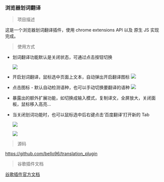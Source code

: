 ### 浏览器划词翻译

> 项目描述

这是一个浏览器划词翻译插件，使用 chrome extensions API 以及 原生 JS 实现完成。

> 使用方式

- 划词翻译功能默认是关闭状态，可通过点击按钮切换

  ![](https://files.mdnice.com/user/3666/237ee31c-ec12-49a5-8bad-830186918198.png)

- 开启划词翻译，鼠标选中页面上文本，自动弹出开启翻译图标
![](https://files.mdnice.com/user/3666/b620e784-fe78-486d-84c5-91916d96244b.png)

- 点击图标 - 默认自动检测语种，也可以手动切换要翻译的语种
![](https://files.mdnice.com/user/3666/50c4c844-69dd-4f6d-a1c1-cb1a27f4adb6.png)

- 暴露出的额外扩展功能，如切换成输入模式，复制译文，全屏放大，关闭面板，鼠标移入高亮...

- 当关闭划词功能时，也可以鼠标选中后右键点击‘百度翻译’打开新的 Tab

  ![](https://files.mdnice.com/user/3666/8a7c73c0-94d1-4237-9474-74411596dd57.png)

  ![](https://files.mdnice.com/user/3666/40bf1b01-b84d-457a-a10b-e4fba3c9bae5.png)

> 源码

https://github.com/bello96/translation_plugin

> 谷歌插件文档

[谷歌插件官方文档](https://developer.chrome.com/extensions)
